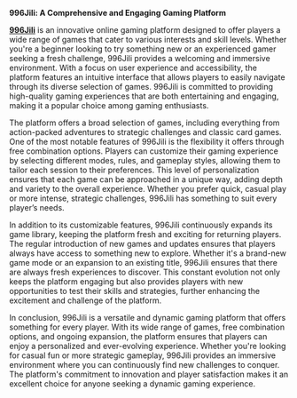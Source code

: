 **996Jili: A Comprehensive and Engaging Gaming Platform**

**[996Jili](https://996jili.net)** is an innovative online gaming platform designed to offer players a wide range of games that cater to various interests and skill levels. Whether you're a beginner looking to try something new or an experienced gamer seeking a fresh challenge, 996Jili provides a welcoming and immersive environment. With a focus on user experience and accessibility, the platform features an intuitive interface that allows players to easily navigate through its diverse selection of games. 996Jili is committed to providing high-quality gaming experiences that are both entertaining and engaging, making it a popular choice among gaming enthusiasts.

The platform offers a broad selection of games, including everything from action-packed adventures to strategic challenges and classic card games. One of the most notable features of 996Jili is the flexibility it offers through free combination options. Players can customize their gaming experience by selecting different modes, rules, and gameplay styles, allowing them to tailor each session to their preferences. This level of personalization ensures that each game can be approached in a unique way, adding depth and variety to the overall experience. Whether you prefer quick, casual play or more intense, strategic challenges, 996Jili has something to suit every player’s needs.

In addition to its customizable features, 996Jili continuously expands its game library, keeping the platform fresh and exciting for returning players. The regular introduction of new games and updates ensures that players always have access to something new to explore. Whether it's a brand-new game mode or an expansion to an existing title, 996Jili ensures that there are always fresh experiences to discover. This constant evolution not only keeps the platform engaging but also provides players with new opportunities to test their skills and strategies, further enhancing the excitement and challenge of the platform.

In conclusion, 996Jili is a versatile and dynamic gaming platform that offers something for every player. With its wide range of games, free combination options, and ongoing expansion, the platform ensures that players can enjoy a personalized and ever-evolving experience. Whether you're looking for casual fun or more strategic gameplay, 996Jili provides an immersive environment where you can continuously find new challenges to conquer. The platform's commitment to innovation and player satisfaction makes it an excellent choice for anyone seeking a dynamic gaming experience.